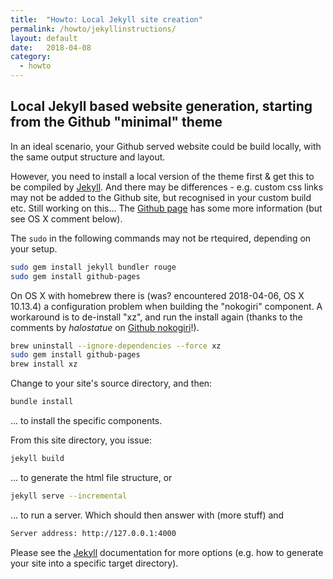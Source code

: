 ```yaml
---
title:  "Howto: Local Jekyll site creation"
permalink: /howto/jekyllinstructions/
layout: default
date:   2018-04-08
category:
  - howto
---
```


## Local Jekyll based website generation, starting from the Github "minimal" theme

In an ideal scenario, your Github served website could be build locally, with the same output structure and layout.

However, you need to install a local version of the theme first & get this to be compiled by [Jekyll](https://jekyllrb.com). And there may be differences - e.g. custom css links may not be added to the Github site, but recognised in your custom build etc. Still working on this... The [Github page](https://help.github.com/articles/setting-up-your-github-pages-site-locally-with-jekyll/#keeping-your-site-up-to-date-with-the-github-pages-gem) has some more information (but see OS X comment below).

The `sudo` in the following commands may not be rtequired, depending on your setup.

```bash
sudo gem install jekyll bundler rouge
sudo gem install github-pages
```

On OS X with homebrew there is (was? encountered 2018-04-06, OS X 10.13.4) a configuration problem when building the "nokogiri" component. A workaround is to de-install "xz", and run the install again (thanks to the comments by _halostatue_ on [Github nokogiri](https://github.com/sparklemotion/nokogiri/issues/1483)!).

```bash
brew uninstall --ignore-dependencies --force xz
sudo gem install github-pages
brew install xz
```

Change to your site's source directory, and then:

```bash
bundle install
```
... to install the specific components.

From this site directory, you issue:

```bash
jekyll build
```
... to generate the html file structure, or 
```bash
jekyll serve --incremental
```
... to run a server. Which should then answer with (more stuff) and

```bash
Server address: http://127.0.0.1:4000
```

Please see the [Jekyll](https://jekyllrb.com) documentation for more options (e.g. how to generate your site into a specific target directory).
